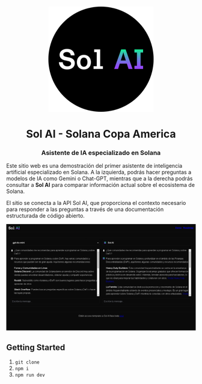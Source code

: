 <div align="center">
  
  ![Watch the demo](./public/sol-ai-logo.png)
  <h1>Sol AI - Solana Copa America</h1>
  
  <h3>Asistente de IA especializado en Solana</h3>
</div>

Este sitio web es una demostración del primer asistente de inteligencia artificial especializado en Solana. A la izquierda, podrás hacer preguntas a modelos de IA como Gemini o Chat-GPT, mientras que a la derecha podrás consultar a **Sol AI** para comparar información actual sobre el ecosistema de Solana.

El sitio se conecta a la API Sol AI, que proporciona el contexto necesario para responder a las preguntas a través de una documentación estructurada de código abierto.

![Sol AI Demo](./public/sol-ai-demo.jpg)

## Getting Started

1. `git clone`
2. `npm i`
3. `npm run dev`